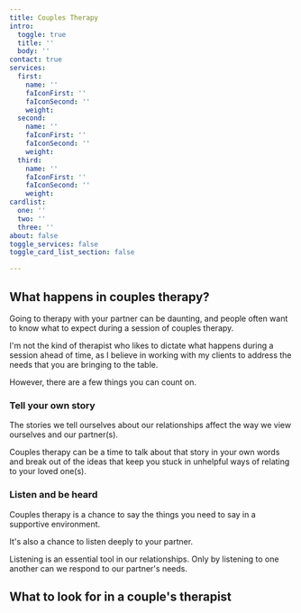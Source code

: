 ```yaml
---
title: Couples Therapy
intro:
  toggle: true
  title: ''
  body: ''
contact: true
services:
  first:
    name: ''
    faIconFirst: ''
    faIconSecond: ''
    weight: 
  second:
    name: ''
    faIconFirst: ''
    faIconSecond: ''
    weight: 
  third:
    name: ''
    faIconFirst: ''
    faIconSecond: ''
    weight: 
cardlist:
  one: ''
  two: ''
  three: ''
about: false
toggle_services: false
toggle_card_list_section: false

---
```

## What happens in couples therapy?

Going to therapy with your partner can be daunting, and people often want to know what to expect during a session of couples therapy.

I'm not the kind of therapist who likes to dictate what happens during a session ahead of time, as I believe in working with my clients to address the needs that you are bringing to the table.

However, there are a few things you can count on.

### Tell your own story

The stories we tell ourselves about our relationships affect the way we view ourselves and our partner(s).

Couples therapy can be a time to talk about that story in your own words and break out of the ideas that keep you stuck in unhelpful ways of relating to your loved one(s).

### Listen and be heard

Couples therapy is a chance to say the things you need to say in a supportive environment.

It's also a chance to listen deeply to your partner.

Listening is an essential tool in our relationships. Only by listening to one another can we respond to our partner's needs.

## What to look for in a couple's therapist